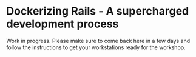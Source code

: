 # Dockerizing Rails - A supercharged development process

Work in progress. Please make sure to come back here in a few days and follow the instructions to get your workstations ready for the workshop.
